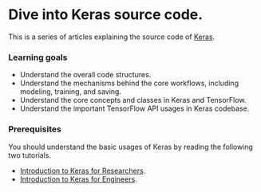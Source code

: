 # Dive into Keras source code.

This is a series of articles explaining the source code of [Keras](https://keras.io/).

### Learning goals

* Understand the overall code structures.
* Understand the mechanisms behind the core workflows, including modeling, training, and saving.
* Understand the core concepts and classes in Keras and TensorFlow.
* Understand the important TensorFlow API usages in Keras codebase.

### Prerequisites

You should understand the basic usages of Keras by reading the following two tutorials.

* [Introduction to Keras for Researchers](https://keras.io/getting_started/intro_to_keras_for_researchers/).
* [Introduction to Keras for Engineers](https://keras.io/getting_started/intro_to_keras_for_engineers/).
